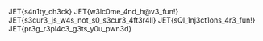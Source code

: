 JET{s4n1ty_ch3ck}
JET{w3lc0me_4nd_h@v3_fun!}
JET{s3cur3_js_w4s_not_s0_s3cur3_4ft3r4ll}
JET{sQl_1nj3ct1ons_4r3_fun!}
JET{pr3g_r3pl4c3_g3ts_y0u_pwn3d}